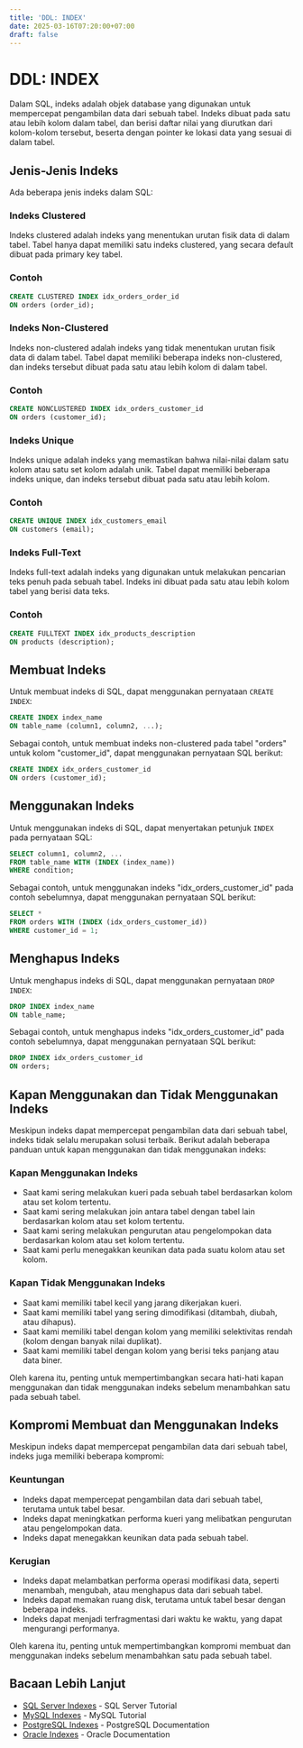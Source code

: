 ```yaml
---
title: 'DDL: INDEX'
date: 2025-03-16T07:20:00+07:00
draft: false
---
```


# DDL: INDEX

Dalam SQL, indeks adalah objek database yang digunakan untuk mempercepat pengambilan data dari sebuah tabel. Indeks dibuat pada satu atau lebih kolom dalam tabel, dan berisi daftar nilai yang diurutkan dari kolom-kolom tersebut, beserta dengan pointer ke lokasi data yang sesuai di dalam tabel.

## Jenis-Jenis Indeks

Ada beberapa jenis indeks dalam SQL:

### Indeks Clustered

Indeks clustered adalah indeks yang menentukan urutan fisik data di dalam tabel. Tabel hanya dapat memiliki satu indeks clustered, yang secara default dibuat pada primary key tabel.

### Contoh

```sql
CREATE CLUSTERED INDEX idx_orders_order_id
ON orders (order_id);
```

### Indeks Non-Clustered

Indeks non-clustered adalah indeks yang tidak menentukan urutan fisik data di dalam tabel. Tabel dapat memiliki beberapa indeks non-clustered, dan indeks tersebut dibuat pada satu atau lebih kolom di dalam tabel.

### Contoh

```sql
CREATE NONCLUSTERED INDEX idx_orders_customer_id
ON orders (customer_id);
```

### Indeks Unique

Indeks unique adalah indeks yang memastikan bahwa nilai-nilai dalam satu kolom atau satu set kolom adalah unik. Tabel dapat memiliki beberapa indeks unique, dan indeks tersebut dibuat pada satu atau lebih kolom.

### Contoh

```sql
CREATE UNIQUE INDEX idx_customers_email
ON customers (email);
```

### Indeks Full-Text

Indeks full-text adalah indeks yang digunakan untuk melakukan pencarian teks penuh pada sebuah tabel. Indeks ini dibuat pada satu atau lebih kolom tabel yang berisi data teks.

### Contoh

```sql
CREATE FULLTEXT INDEX idx_products_description
ON products (description);
```

## Membuat Indeks

Untuk membuat indeks di SQL, dapat menggunakan pernyataan `CREATE INDEX`:

```sql
CREATE INDEX index_name
ON table_name (column1, column2, ...);
```

Sebagai contoh, untuk membuat indeks non-clustered pada tabel "orders" untuk kolom "customer_id", dapat menggunakan pernyataan SQL berikut:

```sql
CREATE INDEX idx_orders_customer_id
ON orders (customer_id);
```

## Menggunakan Indeks

Untuk menggunakan indeks di SQL, dapat menyertakan petunjuk `INDEX` pada pernyataan SQL:

```sql
SELECT column1, column2, ...
FROM table_name WITH (INDEX (index_name))
WHERE condition;
```

Sebagai contoh, untuk menggunakan indeks "idx_orders_customer_id" pada contoh sebelumnya, dapat menggunakan pernyataan SQL berikut:

```sql
SELECT *
FROM orders WITH (INDEX (idx_orders_customer_id))
WHERE customer_id = 1;
```

## Menghapus Indeks

Untuk menghapus indeks di SQL, dapat menggunakan pernyataan `DROP INDEX`:

```sql
DROP INDEX index_name
ON table_name;
```

Sebagai contoh, untuk menghapus indeks "idx_orders_customer_id" pada contoh sebelumnya, dapat menggunakan pernyataan SQL berikut:

```sql
DROP INDEX idx_orders_customer_id
ON orders;
```

## Kapan Menggunakan dan Tidak Menggunakan Indeks

Meskipun indeks dapat mempercepat pengambilan data dari sebuah tabel, indeks tidak selalu merupakan solusi terbaik. Berikut adalah beberapa panduan untuk kapan menggunakan dan tidak menggunakan indeks:

### Kapan Menggunakan Indeks

- Saat kami sering melakukan kueri pada sebuah tabel berdasarkan kolom atau set kolom tertentu.
- Saat kami sering melakukan join antara tabel dengan tabel lain berdasarkan kolom atau set kolom tertentu.
- Saat kami sering melakukan pengurutan atau pengelompokan data berdasarkan kolom atau set kolom tertentu.
- Saat kami perlu menegakkan keunikan data pada suatu kolom atau set kolom.

### Kapan Tidak Menggunakan Indeks

- Saat kami memiliki tabel kecil yang jarang dikerjakan kueri.
- Saat kami memiliki tabel yang sering dimodifikasi (ditambah, diubah, atau dihapus).
- Saat kami memiliki tabel dengan kolom yang memiliki selektivitas rendah (kolom dengan banyak nilai duplikat).
- Saat kami memiliki tabel dengan kolom yang berisi teks panjang atau data biner.

Oleh karena itu, penting untuk mempertimbangkan secara hati-hati kapan menggunakan dan tidak menggunakan indeks sebelum menambahkan satu pada sebuah tabel.

## Kompromi Membuat dan Menggunakan Indeks

Meskipun indeks dapat mempercepat pengambilan data dari sebuah tabel, indeks juga memiliki beberapa kompromi:

### Keuntungan

- Indeks dapat mempercepat pengambilan data dari sebuah tabel, terutama untuk tabel besar.
- Indeks dapat meningkatkan performa kueri yang melibatkan pengurutan atau pengelompokan data.
- Indeks dapat menegakkan keunikan data pada sebuah tabel.

### Kerugian

- Indeks dapat melambatkan performa operasi modifikasi data, seperti menambah, mengubah, atau menghapus data dari sebuah tabel.
- Indeks dapat memakan ruang disk, terutama untuk tabel besar dengan beberapa indeks.
- Indeks dapat menjadi terfragmentasi dari waktu ke waktu, yang dapat mengurangi performanya.

Oleh karena itu, penting untuk mempertimbangkan kompromi membuat dan menggunakan indeks sebelum menambahkan satu pada sebuah tabel.

## Bacaan Lebih Lanjut

- [SQL Server Indexes](https://www.sqlservertutorial.net/sql-server-indexes/) - SQL Server Tutorial
- [MySQL Indexes](https://www.mysqltutorial.org/mysql-index/) - MySQL Tutorial
- [PostgreSQL Indexes](https://www.postgresql.org/docs/current/indexes.html) - PostgreSQL Documentation
- [Oracle Indexes](https://docs.oracle.com/en/database/oracle/oracle-database/19/cncpt/indexes-and-index-organized-tables.html#GUID-5E7C5B3D-7B3C-4C5C-9C5C-9E9B7B7C7C5C) - Oracle Documentation
